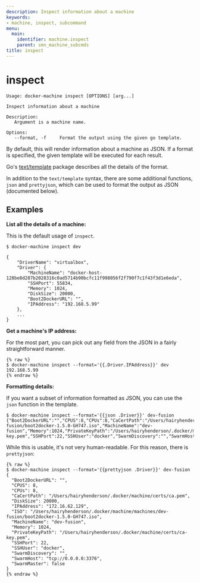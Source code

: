 ```yaml
---
description: Inspect information about a machine
keywords:
- machine, inspect, subcommand
menu:
  main:
    identifier: machine.inspect
    parent: smn_machine_subcmds
title: inspect
---
```


# inspect

```none
Usage: docker-machine inspect [OPTIONS] [arg...]

Inspect information about a machine

Description:
   Argument is a machine name.

Options:
   --format, -f 	Format the output using the given go template.
```

By default, this will render information about a machine as JSON. If a format is
specified, the given template will be executed for each result.

Go's [text/template](http://golang.org/pkg/text/template/) package
describes all the details of the format.

In addition to the `text/template` syntax, there are some additional functions,
`json` and `prettyjson`, which can be used to format the output as JSON (documented below).

## Examples

**List all the details of a machine:**

This is the default usage of `inspect`.

```none
$ docker-machine inspect dev

{
    "DriverName": "virtualbox",
    "Driver": {
        "MachineName": "docker-host-128be8d287b2028316c0ad5714b90bcfc11f998056f2f790f7c1f43f3d1e6eda",
        "SSHPort": 55834,
        "Memory": 1024,
        "DiskSize": 20000,
        "Boot2DockerURL": "",
        "IPAddress": "192.168.5.99"
    },
    ...
}
```

**Get a machine's IP address:**

For the most part, you can pick out any field from the JSON in a fairly
straightforward manner.

```none
{% raw %}
$ docker-machine inspect --format='{{.Driver.IPAddress}}' dev
192.168.5.99
{% endraw %}
```

**Formatting details:**

If you want a subset of information formatted as JSON, you can use the `json`
function in the template.

```none
$ docker-machine inspect --format='{{json .Driver}}' dev-fusion
{"Boot2DockerURL":"","CPUS":8,"CPUs":8,"CaCertPath":"/Users/hairyhenderson/.docker/machine/certs/ca.pem","DiskSize":20000,"IPAddress":"172.16.62.129","ISO":"/Users/hairyhenderson/.docker/machine/machines/dev-fusion/boot2docker-1.5.0-GH747.iso","MachineName":"dev-fusion","Memory":1024,"PrivateKeyPath":"/Users/hairyhenderson/.docker/machine/certs/ca-key.pem","SSHPort":22,"SSHUser":"docker","SwarmDiscovery":"","SwarmHost":"tcp://0.0.0.0:3376","SwarmMaster":false}
```

While this is usable, it's not very human-readable. For this reason, there is
`prettyjson`:

```none
{% raw %}
$ docker-machine inspect --format='{{prettyjson .Driver}}' dev-fusion
{
  "Boot2DockerURL": "",
  "CPUS": 8,
  "CPUs": 8,
  "CaCertPath": "/Users/hairyhenderson/.docker/machine/certs/ca.pem",
  "DiskSize": 20000,
  "IPAddress": "172.16.62.129",
  "ISO": "/Users/hairyhenderson/.docker/machine/machines/dev-fusion/boot2docker-1.5.0-GH747.iso",
  "MachineName": "dev-fusion",
  "Memory": 1024,
  "PrivateKeyPath": "/Users/hairyhenderson/.docker/machine/certs/ca-key.pem",
  "SSHPort": 22,
  "SSHUser": "docker",
  "SwarmDiscovery": "",
  "SwarmHost": "tcp://0.0.0.0:3376",
  "SwarmMaster": false
}
{% endraw %}
```
